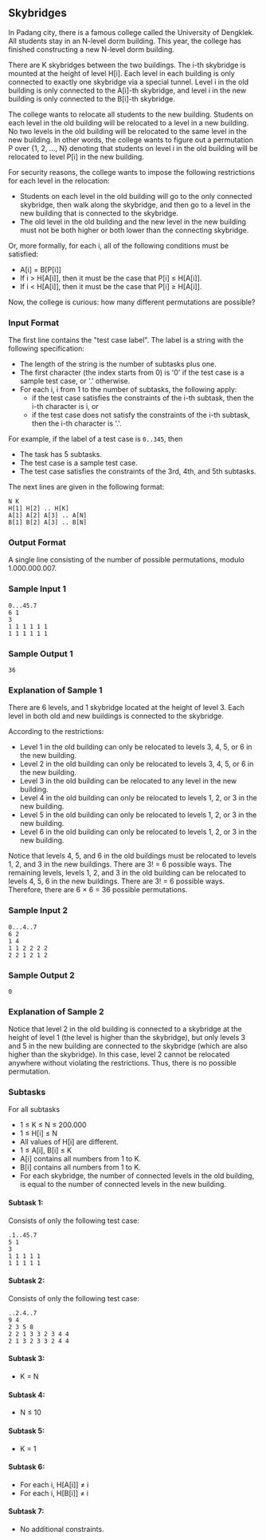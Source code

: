 ## Skybridges

In Padang city, there is a famous college called the University of Dengklek. All students stay in an N-level dorm building. This year, the college has finished constructing a new N-level dorm building.

There are K skybridges between the two buildings. The i-th skybridge is mounted at the height of level H[i]. Each level in each building is only connected to exactly one skybridge via a special tunnel. Level i in the old building is only connected to the A[i]-th skybridge, and level i in the new building is only connected to the B[i]-th skybridge.

The college wants to relocate all students to the new building. Students on each level in the old building will be relocated to a level in a new building. No two levels in the old building will be relocated to the same level in the new building. In other words, the college wants to figure out a permutation P over {1, 2, ..., N} denoting that students on level i in the old building will be relocated to level P[i] in the new building.

For security reasons, the college wants to impose the following restrictions for each level in the relocation:

- Students on each level in the old building will go to the only connected skybridge, then walk along the skybridge, and then go to a level in the new building that is connected to the skybridge.
- The old level in the old building and the new level in the new building must not be both higher or both lower than the connecting skybridge.

Or, more formally, for each i, all of the following conditions must be satisfied:

- A[i] = B[P[i]]
- If i > H[A[i]], then it must be the case that P[i] ≤ H[A[i]].
- If i < H[A[i]], then it must be the case that P[i] ≥ H[A[i]].

Now, the college is curious: how many different permutations are possible?

### Input Format

The first line contains the "test case label". The label is a string with the following specification:

- The length of the string is the number of subtasks plus one.
- The first character (the index starts from 0) is '0' if the test case is a sample test case, or '.' otherwise.
- For each i, i from 1 to the number of subtasks, the following apply:
  - if the test case satisfies the constraints of the i-th subtask, then the i-th character is i, or
  - if the test case does not satisfy the constraints of the i-th subtask, then the i-th character is '.'.

For example, if the label of a test case is `0..345`, then

- The task has 5 subtasks.
- The test case is a sample test case.
- The test case satisfies the constraints of the 3rd, 4th, and 5th subtasks.

The next lines are given in the following format:

    N K
    H[1] H[2] .. H[K]
    A[1] A[2] A[3] .. A[N]
    B[1] B[2] A[3] .. B[N]

### Output Format

A single line consisting of the number of possible permutations, modulo 1.000.000.007.

### Sample Input 1

    0...45.7
    6 1
    3
    1 1 1 1 1 1
    1 1 1 1 1 1

### Sample Output 1

    36

### Explanation of Sample 1

There are 6 levels, and 1 skybridge located at the height of level 3. Each level in both old and new buildings is connected to the skybridge.

According to the restrictions:

- Level 1 in the old building can only be relocated to levels 3, 4, 5, or 6 in the new building.
- Level 2 in the old building can only be relocated to levels 3, 4, 5, or 6 in the new building.
- Level 3 in the old building can be relocated to any level in the new building.
- Level 4 in the old building can only be relocated to levels 1, 2, or 3 in the new building.
- Level 5 in the old building can only be relocated to levels 1, 2, or 3 in the new building.
- Level 6 in the old building can only be relocated to levels 1, 2, or 3 in the new building.

Notice that levels 4, 5, and 6 in the old buildings must be relocated to levels 1, 2, and 3 in the new buildings. There are 3! = 6 possible ways. The remaining levels, levels 1, 2, and 3 in the old building can be relocated to levels 4, 5, 6 in the new buildings. There are 3! = 6 possible ways. Therefore, there are 6 × 6 = 36 possible permutations.

### Sample Input 2

    0...4..7
    6 2
    1 4
    1 1 2 2 2 2
    2 2 1 2 1 2

### Sample Output 2

    0

### Explanation of Sample 2

Notice that level 2 in the old building is connected to a skybridge at the height of level 1 (the level is higher than the skybridge), but only levels 3 and 5 in the new building are connected to the skybridge (which are also higher than the skybridge). In this case, level 2 cannot be relocated anywhere without violating the restrictions. Thus, there is no possible permutation.

### Subtasks

For all subtasks

- 1 ≤ K ≤ N ≤ 200.000
- 1 ≤ H[i] ≤ N
- All values of H[i] are different.
- 1 ≤ A[i], B[i] ≤ K
- A[i] contains all numbers from 1 to K.
- B[i] contains all numbers from 1 to K.
- For each skybridge, the number of connected levels in the old building, is equal to the number of connected levels in the new building.

#### Subtask 1:

Consists of only the following test case:

    .1..45.7
    5 1
    3
    1 1 1 1 1
    1 1 1 1 1

#### Subtask 2:

Consists of only the following test case:

    ..2.4..7
    9 4
    2 3 5 8
    2 2 1 3 3 2 3 4 4
    2 1 3 2 3 3 2 4 4

#### Subtask 3:

- K = N

#### Subtask 4:

- N ≤ 10

#### Subtask 5:

- K = 1

#### Subtask 6:

- For each i, H[A[i]] ≠ i
- For each i, H[B[i]] ≠ i

#### Subtask 7:

- No additional constraints.
